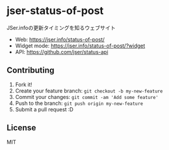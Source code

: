 # jser-status-of-post

JSer.infoの更新タイミングを知るウェブサイト

- Web: https://jser.info/status-of-post/
- Widget mode: https://jser.info/status-of-post/?widget
- API: https://github.com/jser/status-api


## Contributing

1. Fork it!
2. Create your feature branch: `git checkout -b my-new-feature`
3. Commit your changes: `git commit -am 'Add some feature'`
4. Push to the branch: `git push origin my-new-feature`
5. Submit a pull request :D

## License

MIT
